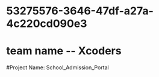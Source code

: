 # 53275576-3646-47df-a27a-4c220cd090e3

# team name -- Xcoders
#Project Name: School_Admission_Portal


